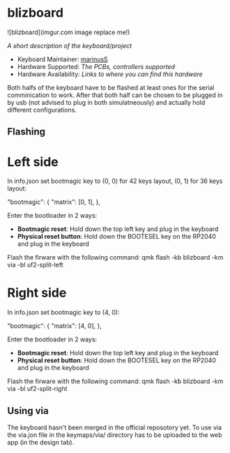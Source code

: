 # blizboard

![blizboard](imgur.com image replace me!)

*A short description of the keyboard/project*

* Keyboard Maintainer: [marinusS](https://github.com/marinusS)
* Hardware Supported: *The PCBs, controllers supported*
* Hardware Availability: *Links to where you can find this hardware*


Both halfs of the keyboard have to be flashed at least ones for the serial comminication to work. After that both half can be chosen to be plugged
in by usb (not advised to plug in both simulatneously) and actually hold different configurations.

## Flashing 

# Left side

In info.json set bootmagic key to (0, 0) for 42 keys layout, (0, 1) for 36 keys layout:

"bootmagic": {
        "matrix": [0, 1],
    },

Enter the bootloader in 2 ways:

* **Bootmagic reset**: Hold down the top left key and plug in the keyboard
* **Physical reset button**: Hold down the BOOTESEL key on the RP2040 and plug in the keyboard
 
Flash the firware with the following command:
qmk flash -kb blizboard -km via -bl uf2-split-left

# Right side

In info.json set bootmagic key to (4, 0):

"bootmagic": {
        "matrix": [4, 0],
    },

Enter the bootloader in 2 ways:

* **Bootmagic reset**: Hold down the top left key and plug in the keyboard
* **Physical reset button**: Hold down the BOOTESEL key on the RP2040 and plug in the keyboard
 
Flash the firware with the following command:
qmk flash -kb blizboard -km via -bl uf2-split-right

## Using via

The keyboard hasn't been merged in the official reposotory yet. To use via the via.jon file in the keymaps/via/ directory has to be uploaded to the 
web app (in the design tab).

